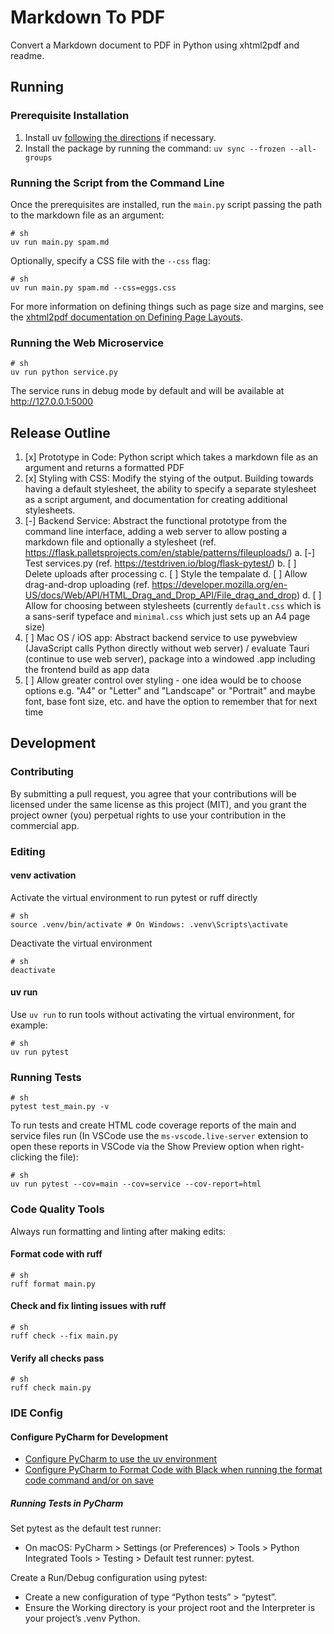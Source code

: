 # Markdown To PDF

Convert a Markdown document to PDF in Python using xhtml2pdf and readme.

## Running 

### Prerequisite Installation

1. Install uv [following the directions](https://docs.astral.sh/uv/getting-started/installation/) if necessary.
2. Install the package by running the command: `uv sync --frozen --all-groups`

### Running the Script from the Command Line

Once the prerequisites are installed, run the `main.py` script passing the path to the markdown file as an argument:

```shell
# sh
uv run main.py spam.md
```

Optionally, specify a CSS file with the `--css` flag:

```shell
# sh
uv run main.py spam.md --css=eggs.css
```

For more information on defining things such as page size and margins, see the [xhtml2pdf documentation on Defining Page Layouts](https://xhtml2pdf.readthedocs.io/en/latest/format_html.html#pages).

### Running the Web Microservice

```shell
# sh
uv run python service.py
```

The service runs in debug mode by default and will be available at http://127.0.0.1:5000

## Release Outline

1. [x] Prototype in Code: Python script which takes a markdown file as an argument and returns a formatted PDF
2. [x] Styling with CSS: Modify the stying of the output. Building towards having a default stylesheet, the ability to specify a separate stylesheet as a script argument, and documentation for creating additional stylesheets.
3. [-] Backend Service: Abstract the functional prototype from the command line interface, adding a web server to allow posting a markdown file and optionally a stylesheet (ref. https://flask.palletsprojects.com/en/stable/patterns/fileuploads/)
    a. [-] Test services.py (ref. https://testdriven.io/blog/flask-pytest/)
    b. [ ] Delete uploads after processing
    c. [ ] Style the tempalate
    d. [ ] Allow drag-and-drop uploading (ref. https://developer.mozilla.org/en-US/docs/Web/API/HTML_Drag_and_Drop_API/File_drag_and_drop)
    d. [ ] Allow for choosing between stylesheets (currently `default.css` which is a sans-serif typeface and `minimal.css` which just sets up an A4 page size)
4. [ ] Mac OS / iOS app: Abstract backend service to use pywebview (JavaScript calls Python directly without web server) / evaluate Tauri (continue to use web server), package into a windowed .app including the frontend build as app data 
5. [ ] Allow greater control over styling - one idea would be to choose options e.g. "A4" or "Letter" and "Landscape" or "Portrait" and maybe font, base font size, etc. and have the option to remember that for next time

## Development

### Contributing

By submitting a pull request, you agree that your contributions will be licensed under the same license as this project (MIT), and you grant the project owner (you) perpetual rights to use your contribution in the commercial app.

### Editing

#### venv activation

Activate the virtual environment to run pytest or ruff directly

```shell
# sh
source .venv/bin/activate # On Windows: .venv\Scripts\activate
```

Deactivate the virtual environment

```shell
# sh
deactivate
```

#### uv run

Use `uv run` to run tools without activating the virtual environment, for example:

```shell
# sh
uv run pytest
```

### Running Tests

```shell
# sh
pytest test_main.py -v
```

To run tests and create HTML code coverage reports of the main and service files run (In VSCode use the `ms-vscode.live-server` extension to open these reports in VSCode via the Show Preview option when right-clicking the file):

```shell
# sh 
uv run pytest --cov=main --cov=service --cov-report=html
```

### Code Quality Tools

Always run formatting and linting after making edits:

#### Format code with ruff

```shell
# sh
ruff format main.py
```

#### Check and fix linting issues with ruff

```shell
# sh
ruff check --fix main.py
```

#### Verify all checks pass

```shell
# sh
ruff check main.py
```

### IDE Config

#### Configure PyCharm for Development

- [Configure PyCharm to use the uv environment](https://www.jetbrains.com/help/pycharm/uv.html)
- [Configure PyCharm to Format Code with Black when running the format code command and/or on save](https://www.jetbrains.com/help/pycharm/reformat-and-rearrange-code.html#configure-black)

##### Running Tests in PyCharm

Set pytest as the default test runner:
    
- On macOS: PyCharm > Settings (or Preferences) > Tools > Python Integrated Tools > Testing > Default test runner: pytest.

Create a Run/Debug configuration using pytest:

- Create a new configuration of type “Python tests” > “pytest”.
- Ensure the Working directory is your project root and the Interpreter is your project’s .venv Python.
